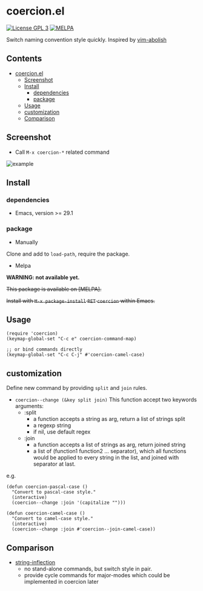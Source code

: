 # coercion.el

[![License GPL 3](https://img.shields.io/badge/license-GPL_3-green.svg?style=flat)](LICENSE)
[![MELPA](https://melpa.org/packages/coercion-badge.svg)](https://melpa.org/#/coercion)

Switch naming convention style quickly. Inspired by [vim-abolish](https://github.com/tpope/vim-abolish#coercion)

<!-- markdown-toc start -->

## Contents

- [coercion.el](#coercionel)
  - [Screenshot](#screenshot)
  - [Install](#install)
    - [dependencies](#dependencies)
    - [package](#package)
  - [Usage](#usage)
  - [customization](#customization)
  - [Comparison](#comparison)

<!-- markdown-toc end -->

## Screenshot

- Call `M-x coercion-*` related command

![example](example.gif)

## Install

### dependencies

- Emacs, version >= 29.1

### package

- Manually

Clone and add to `load-path`, require the package.

- Melpa

**WARNING: not available yet.**

~~This package is available on [MELPA].~~

~~Install with `M-x package-install` `RET` `coercion` within Emacs.~~

## Usage

```elisp
(require 'coercion)
(keymap-global-set "C-c e" coercion-command-map)

;; or bind commands directly
(keymap-global-set "C-c C-j" #'coercion-camel-case)
```

## customization

Define new command by providing `split` and `join` rules.

- `coercion--change (&key split join)`
  This function accept two keywords arguments:
  - :split
    - a function accepts a string as arg, return a list of strings split
    - a regexp string
    - if nil, use default regex
  - :join
    - a function accepts a list of strings as arg, return joined string
    - a list of (function1 function2 ... separator), which all functions would
      be applied to every string in the list, and joined with separator at last.

e.g.

```elisp
(defun coercion-pascal-case ()
  "Convert to pascal-case style."
  (interactive)
  (coercion--change :join '(capitalize "")))

(defun coercion-camel-case ()
  "Convert to camel-case style."
  (interactive)
  (coercion--change :join #'coercion--join-camel-case))
```

## Comparison

- [string-inflection](https://github.com/akicho8/string-inflection)
  - no stand-alone commands, but switch style in pair.
  - provide cycle commands for major-modes which could be implemented in coercion later
